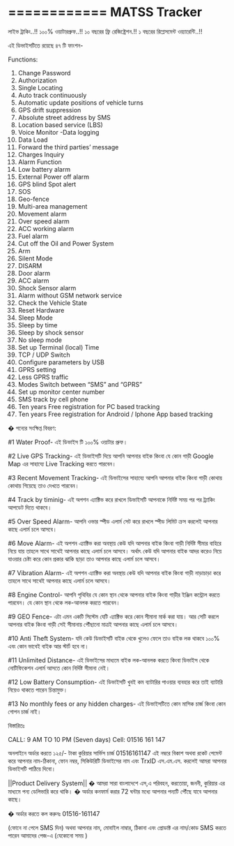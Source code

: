 ============
MATSS Tracker
============

লাইভ ট্রাকিং..!!
১০০% ওয়াটারপ্রুফ..!!
১০ বছরের ফ্রি রেজিষ্ট্রেশন.!!
১ বছরের রিপ্লেসমেন্ট ওয়্যারেন্টি..!!

এই ডিভাইসটিতে রয়েছে ৪৭ টি ফাংশন-

Functions:

01. Change Password
02. Authorization
03. Single Locating
04. Auto track continuously
05. Automatic update positions of vehicle turns
06. GPS drift suppression
07. Absolute street address by SMS
08. Location based service (LBS)
09. Voice Monitor -Data logging
10. Data Load
11. Forward the third parties’ message
12. Charges Inquiry
13. Alarm Function
14. Low battery alarm
15. External Power off alarm
16. GPS blind Spot alert
17. SOS
18. Geo-fence
19. Multi-area management
20. Movement alarm
21. Over speed alarm
22. ACC working alarm
23. Fuel alarm
24. Cut off the Oil and Power System
25. Arm
26. Silent Mode
27. DISARM
28. Door alarm
29. ACC alarm
30. Shock Sensor alarm
31. Alarm without GSM network service
32. Check the Vehicle State
33. Reset Hardware
34. Sleep Mode
35. Sleep by time
36. Sleep by shock sensor
37. No sleep mode
38. Set up Terminal (local) Time
39. TCP / UDP Switch
40. Configure parameters by USB
41. GPRS setting
42. Less GPRS traffic
43. Modes Switch between “SMS” and “GPRS”
44. Set up monitor center number
45. SMS track by cell phone
46. Ten years Free registration for PC based tracking
47. Ten years Free registration for Android / Iphone App based tracking

� পন্যের সংক্ষিপ্ত বিবরণ:

#1 Water Proof- এই ডিভাইস টি ১০০% ওয়াটার প্রুফ।

#2 Live GPS Tracking- এই ডিভাইসটি দিয়ে আপনি আপনার বাইক কিংবা যে কোন গাড়ী Google Map এর সাহায্যে Live Tracking করতে পারবেন।

#3 Recent Movement Tracking- এই ডিভাইসের সাহায্যে আপনি আপনার বাইক কিংবা গাড়ী কোথায় কোথায় গিয়েছে তাও দেখতে পারবেন।

#4 Track by timinig- এই অপশন এ্যাক্টিভ করে রাখলে ডিভাইসটি আপনাকে নির্দিষ্ট সময় পর পর ট্র্যাকিং আপডেট দিতে থাকবে।

#5 Over Speed Alarm- আপনি ওভার স্পীড এলার্ম সেট করে রাখলে স্পীড লিমিট ক্রস করলেই আপনার কাছে এলার্ম চলে আসবে।

#6 Move Alarm- এই অপশন এ্যাক্টিভ করা অবস্থায় কেউ যদি আপনার বাইক কিংবা গাড়ী নির্দিষ্ট সীমার বাহিরে নিয়ে যায় তাহলে সাথে সাথেই আপনার কাছে এলার্ম চলে আসবে। অর্থাৎ কেউ যদি আপনার বাইক আদর করেও নিয়ে যাওয়ার চেষ্টা করে কোন প্রকার ঝাকি ছাড়া তাও আপনার কাছে এলার্ম চলে আসবে।

#7 Vibration Alarm- এই অপশন এ্যাক্টিভ করা অবস্থায় কেউ যদি আপনার বাইক কিংবা গাড়ী নাড়াচাড়া করে তাহলে সাথে সাথেই আপনার কাছে এলার্ম চলে আসবে।

#8 Engine Control- আপনি পৃথিবির যে কোন স্থান থেকে আপনার বাইক কিংবা গাড়ীর ইঞ্জিন কন্ট্রোল করতে পারবেন। যে কোন স্থান থেকে লক-আনলক করতে পারবেন।

#9 GEO Fence- এটা এমন একটি সিস্টেম যেটি এ্যাক্টিভ করে কোন সীমানা মার্ক করা যায়। আর সেটি করলে আপনার বাইক কিংবা গাড়ী সেই সীমানায় পৌঁছানো মাত্রই আপনার কাছে এলার্ম চলে আসবে।

#10 Anti Theft System- যদি কেউ ডিভাইসটি বাইক থেকে খুলেও ফেলে তাও বাইক লক থাকবে ১০০% এবং কোন ভাবেই বাইক আর স্টার্ট হবে না।

#11 Unlimited Distance- এই ডিভাইসের মাধ্যমে বাইক লক-আনলক করতে কিংবা ডিভাইস থেকে নোটিফিকেশন এলার্ম আসতে কোন নির্দিষ্ট সীমানা নেই।

#12 Low Battery Consumption- এই ডিভাইসটি খুবই কম ব্যাটারির পাওয়ার ব্যবহার করে তাই ব্যাটারি নিয়েও থাকতে পারেন চিন্তামুক্ত।

#13 No monthly fees or any hidden charges- এই ডিভাইসটিতে কোন মাসিক চার্জ কিংবা কোন গোপন চার্জ নাই।

বিস্তারিতঃ

CALL: 9 AM TO 10 PM (Seven days)
Cell: 01516 161 147

অনলাইনে অর্ডার করতে ১২৫/- টাকা কুরিয়ার সার্ভিস চার্জ 01516161147 এই নম্বরে বিকাশ অথবা রকেট পেমেন্ট করে আপনার নাম-ঠিকানা, ফোন নম্বর, সিকিউরিটি ডিভাইসের নাম এবং TrxID এস.এম.এস. করলেই আমরা আপনার ডিভাইসটি পাঠিয়ে দিবো।

||Product Delivery System||
� আমরা সারা বাংলাদেশে এস,এ পরিবহন, করতোয়া, জননী, কুরিয়ার এর মাধ্যমে পন্য ডেলিভারি করে থাকি।
� অর্ডার কনফার্ম করার 72 ঘন্টার মধ্যে আপনার পন্যটি পৌঁছে যাবে আপনার কাছে।

� অর্ডার করতে কল করুনঃ 01516-161147

(ফোনে না পেলে SMS দিন)
অথবা
আপনার নাম, মোবাইল নাম্বার, ঠিকানা এবং প্রোডাক্ট এর নাম/কোড SMS করতে পারেন আমাদের পেজ-এ (যেকোনো সময় )
